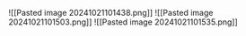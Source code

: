 
![[Pasted image 20241021101438.png]]
![[Pasted image 20241021101503.png]]
![[Pasted image 20241021101535.png]]